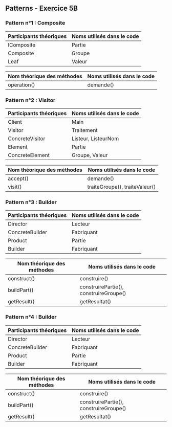 
## Patterns - Exercice 5B

### Pattern n°1 : Composite
Participants théoriques |Noms utilisés dans le code|  
-------------------------------|-----------------------------|  
IComposite                 | Partie  
Composite  | Groupe
Leaf | Valeur

Nom théorique des méthodes |Noms utilisés dans le code|  
-------------------------------|-----------------------------|  
operation() | demande() 

### Pattern n°2 : Visitor
Participants théoriques |Noms utilisés dans le code|  
-------------------------------|-----------------------------| 
Client | Main
Visitor | Traitement
ConcreteVisitor | Listeur, ListeurNom
Element | Partie
ConcreteElement | Groupe, Valeur

Nom théorique des méthodes |Noms utilisés dans le code|  
-------------------------------|-----------------------------|
accept() | demande()  
visit() | traiteGroupe(), traiteValeur()

### Pattern n°3 : Builder
Participants théoriques |Noms utilisés dans le code|  
-------------------------------|-----------------------------| 
Director | Lecteur
ConcreteBuilder | Fabriquant
Product | Partie
Builder | Fabriquant

Nom théorique des méthodes |Noms utilisés dans le code|  
-------------------------------|-----------------------------|
construct() | construire()  
buildPart() | construirePartie(), construireGroupe()
getResult() | getResultat()

### Pattern n°4 : Builder
Participants théoriques |Noms utilisés dans le code|  
-------------------------------|-----------------------------| 
Director | Lecteur
ConcreteBuilder | Fabriquant
Product | Partie
Builder | Fabriquant

Nom théorique des méthodes |Noms utilisés dans le code|  
-------------------------------|-----------------------------|
construct() | construire()  
buildPart() | construirePartie(), construireGroupe()
getResult() | getResultat()
